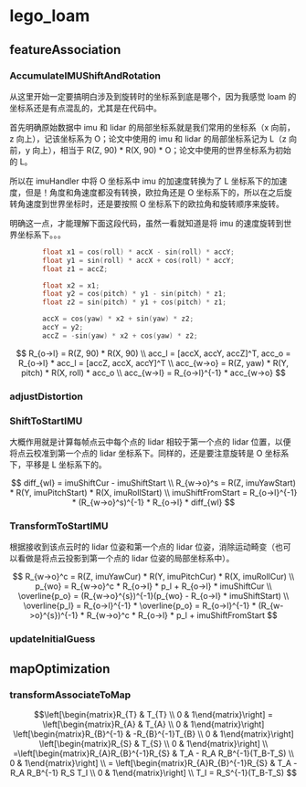 # lego_loam

## featureAssociation

### AccumulateIMUShiftAndRotation

从这里开始一定要搞明白涉及到旋转时的坐标系到底是哪个，因为我感觉 loam 的坐标系还是有点混乱的，尤其是在代码中。

首先明确原始数据中 imu 和 lidar 的局部坐标系就是我们常用的坐标系（x 向前，z 向上），记该坐标系为 O；论文中使用的 imu 和 lidar 的局部坐标系记为 L（z 向前，y 向上），相当于 R(Z, 90) * R(X, 90) * O；论文中使用的世界坐标系为初始的 L。

所以在 imuHandler 中将 O 坐标系中 imu 的加速度转换为了 L 坐标系下的加速度，但是！角度和角速度都没有转换，欧拉角还是 O 坐标系下的，所以在之后旋转角速度到世界坐标时，还是要按照 O 坐标系下的欧拉角和旋转顺序来旋转。

明确这一点，才能理解下面这段代码，虽然一看就知道是将 imu 的速度旋转到世界坐标系下。。。

```cpp
        float x1 = cos(roll) * accX - sin(roll) * accY;
        float y1 = sin(roll) * accX + cos(roll) * accY;
        float z1 = accZ;

        float x2 = x1;
        float y2 = cos(pitch) * y1 - sin(pitch) * z1;
        float z2 = sin(pitch) * y1 + cos(pitch) * z1;

        accX = cos(yaw) * x2 + sin(yaw) * z2;
        accY = y2;
        accZ = -sin(yaw) * x2 + cos(yaw) * z2;
```

$$
R_{o->l} = R(Z, 90) * R(X, 90) \\
acc_l = [accX, accY, accZ]^T, acc_o = R_{o->l} * acc_l = [accZ, accX, accY]^T \\
acc_{w->o} = R(Z, yaw) * R(Y, pitch) * R(X, roll) * acc_o \\
acc_{w->l} = R_{o->l}^{-1} * acc_{w->o}
$$

### adjustDistortion

### ShiftToStartIMU

大概作用就是计算每帧点云中每个点的 lidar 相较于第一个点的 lidar 位置，以便将点云校准到第一个点的 lidar 坐标系下。同样的，还是要注意旋转是 O 坐标系下，平移是 L 坐标系下的。

$$
diff_{wl} = imuShiftCur - imuShiftStart \\
R_{w->o}^s = R(Z, imuYawStart) * R(Y, imuPitchStart) * R(X, imuRollStart) \\
imuShiftFromStart = R_{o->l}^{-1} * (R_{w->o}^s)^{-1} * R_{o->l} * diff_{wl}
$$

### TransformToStartIMU

根据接收到该点云时的 lidar 位姿和第一个点的 lidar 位姿，消除运动畸变（也可以看做是将点云投影到第一个点的 lidar 位姿的局部坐标系中）。

$$
R_{w->o}^c = R(Z, imuYawCur) * R(Y, imuPitchCur) * R(X, imuRollCur) \\
p_{wo} = R_{w->o}^c * R_{o->l} * p_l + R_{o->l} * imuShiftCur \\
\overline{p_o} = (R_{w->o}^{s})^{-1}(p_{wo} - R_{o->l} * imuShiftStart) \\
\overline{p_l} = R_{o->l}^{-1} * \overline{p_o} = R_{o->l}^{-1} * (R_{w->o}^{s})^{-1} * R_{w->o}^c * R_{o->l} * p_l + imuShiftFromStart
$$

### updateInitialGuess

## mapOptimization

### transformAssociateToMap

$$\left[\begin{matrix}R_{T} & T_{T} \\ 0 & 1\end{matrix}\right] = \left[\begin{matrix}R_{A} & T_{A} \\ 0 & 1\end{matrix}\right] \left[\begin{matrix}R_{B}^{-1} & -R_{B}^{-1}T_{B} \\ 0 & 1\end{matrix}\right] \left[\begin{matrix}R_{S} & T_{S} \\ 0 & 1\end{matrix}\right] \\ =\left[\begin{matrix}R_{A}R_{B}^{-1}R_{S} & T_A - R_A R_B^{-1}(T_B-T_S) \\ 0 & 1\end{matrix}\right] \\ = \left[\begin{matrix}R_{A}R_{B}^{-1}R_{S} & T_A - R_A R_B^{-1} R_S T_I \\ 0 & 1\end{matrix}\right] \\
T_I = R_S^{-1}(T_B-T_S)
$$
